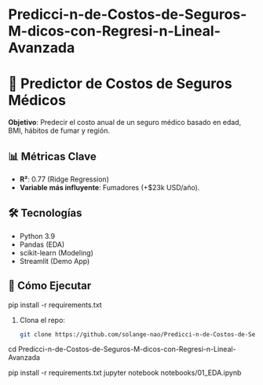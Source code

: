 # Predicci-n-de-Costos-de-Seguros-M-dicos-con-Regresi-n-Lineal-Avanzada
# 🏥 Predictor de Costos de Seguros Médicos

<!-- Demo coming soon -->

**Objetivo**: Predecir el costo anual de un seguro médico basado en edad, BMI, hábitos de fumar y región.

## 📊 Métricas Clave
- **R²**: 0.77 (Ridge Regression)
- **Variable más influyente**: Fumadores (+$23k USD/año).

## 🛠 Tecnologías
- Python 3.9
- Pandas (EDA)
- scikit-learn (Modeling)
- Streamlit (Demo App)

## 🚀 Cómo Ejecutar
pip install -r requirements.txt
1. Clona el repo:
   ```bash
   git clone https://github.com/solange-nao/Predicci-n-de-Costos-de-Seguros-M-dicos-con-Regresi-n-Lineal-Avanzada.git
cd Predicci-n-de-Costos-de-Seguros-M-dicos-con-Regresi-n-Lineal-Avanzada

pip install -r requirements.txt
jupyter notebook notebooks/01_EDA.ipynb

